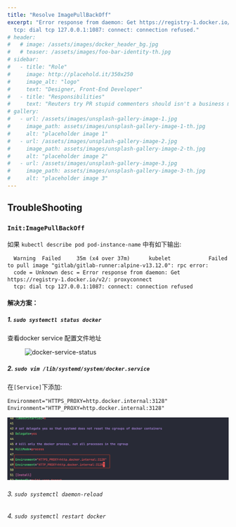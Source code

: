 ```yaml
---
title: "Resolve ImagePullBackOff"
excerpt: "Error response from daemon: Get https://registry-1.docker.io/v2/: proxyconnect 
  tcp: dial tcp 127.0.0.1:1087: connect: connection refused."
# header:
#   # image: /assets/images/docker_header_bg.jpg
#   # teaser: /assets/images/foo-bar-identity-th.jpg
# sidebar:
#   - title: "Role"
#     image: http://placehold.it/350x250
#     image_alt: "logo"
#     text: "Designer, Front-End Developer"
#   - title: "Responsibilities"
#     text: "Reuters try PR stupid commenters should isn't a business model"
# gallery:
#   - url: /assets/images/unsplash-gallery-image-1.jpg
#     image_path: assets/images/unsplash-gallery-image-1-th.jpg
#     alt: "placeholder image 1"
#   - url: /assets/images/unsplash-gallery-image-2.jpg
#     image_path: assets/images/unsplash-gallery-image-2-th.jpg
#     alt: "placeholder image 2"
#   - url: /assets/images/unsplash-gallery-image-3.jpg
#     image_path: assets/images/unsplash-gallery-image-3-th.jpg
#     alt: "placeholder image 3"
---
```


## TroubleShooting

### `Init:ImagePullBackOff`

如果  `kubectl describe pod pod-instance-name` 中有如下输出:
```plaintext
  Warning  Failed     35m (x4 over 37m)      kubelet            Failed to pull image "gitlab/gitlab-runner:alpine-v13.12.0": rpc error: 
  code = Unknown desc = Error response from daemon: Get https://registry-1.docker.io/v2/: proxyconnect 
  tcp: dial tcp 127.0.0.1:1087: connect: connection refused
```

#### 解决方案：
##### 1. `sudo systemctl status docker` 
查看docker service 配置文件地址

<figure>
  <img src="{{ '/assets/images/docker-service-status.png' | relative_url }}" alt="docker-service-status">
</figure>

##### 2. `sudo vim /lib/systemd/system/docker.service`
在`[Service]`下添加: 
   
```shell
Environment="HTTPS_PROXY=http.docker.internal:3128"
Environment="HTTP_PROXY=http.docker.internal:3128"
```

![add-proxy-env](/assets/images/add-proxy-env.png)

###### 3. `sudo systemctl daemon-reload`
   
###### 4. `sudo systemctl restart docker`
